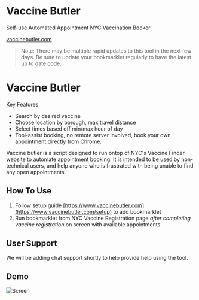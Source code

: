 # Vaccine Butler
Self-use Automated Appointment NYC Vaccination Booker

[vaccinebutler.com](https://www.vaccinebutler.com)

> Note: There may be multiple rapid updates to this tool in the next few days. Be sure to update your bookmarklet regularly to have the latest up to date code.

# Vaccine Butler

Key Features
* Search by desired vaccine
* Choose location by borough, max travel distance
* Select times based off min/max hour of day
* Tool-assist booking, no remote server involved, book your own appointment directly from Chrome.

Vaccine butler is a script designed to run ontop of NYC's Vaccine Finder website to automate appointment booking. It is intended to be used by non-technical users, and help anyone who is frustrated with being unable to find any open appointments. 

## How To Use

1) Follow setup guide [https://www.vaccinebutler.com](https://www.vaccinebutler.com/setup) to add bookmarklet
2) Run bookmarklet from NYC Vaccine Registration page *after completing vaccine registration* on screen with available appointments.

## User Support
We will be adding chat support shortly to help provide help using the tool.

## Demo
![Screen](https://vaccinebutler.com/images/butler-demo.gif)
